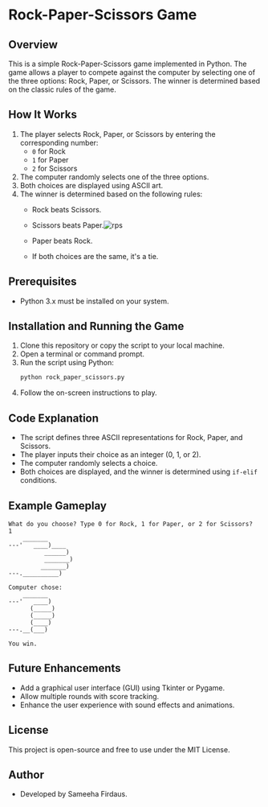 # Rock-Paper-Scissors Game

## Overview
This is a simple Rock-Paper-Scissors game implemented in Python. The game allows a player to compete against the computer by selecting one of the three options: Rock, Paper, or Scissors. The winner is determined based on the classic rules of the game.

## How It Works
1. The player selects Rock, Paper, or Scissors by entering the corresponding number:
   - `0` for Rock
   - `1` for Paper
   - `2` for Scissors
2. The computer randomly selects one of the three options.
3. Both choices are displayed using ASCII art.
4. The winner is determined based on the following rules:
   - Rock beats Scissors.
   - Scissors beats Paper.![rps](https://github.com/user-attachments/assets/27e8a209-5bb8-4706-9bf4-962287be141b)

   - Paper beats Rock.
   - If both choices are the same, it's a tie.

## Prerequisites
- Python 3.x must be installed on your system.

## Installation and Running the Game
1. Clone this repository or copy the script to your local machine.
2. Open a terminal or command prompt.
3. Run the script using Python:
   ```bash
   python rock_paper_scissors.py
   ```
4. Follow the on-screen instructions to play.

## Code Explanation
- The script defines three ASCII representations for Rock, Paper, and Scissors.
- The player inputs their choice as an integer (0, 1, or 2).
- The computer randomly selects a choice.
- Both choices are displayed, and the winner is determined using `if-elif` conditions.

## Example Gameplay
```
What do you choose? Type 0 for Rock, 1 for Paper, or 2 for Scissors?
1
    _______
---'   ____)____
          ______)
          _______)
         _______)
---.__________)

Computer chose:
    _______
---'   ____)
      (_____)
      (_____)
      (____)
---.__(___)

You win.
```

## Future Enhancements
- Add a graphical user interface (GUI) using Tkinter or Pygame.
- Allow multiple rounds with score tracking.
- Enhance the user experience with sound effects and animations.

## License
This project is open-source and free to use under the MIT License.

## Author
- Developed by Sameeha Firdaus.

